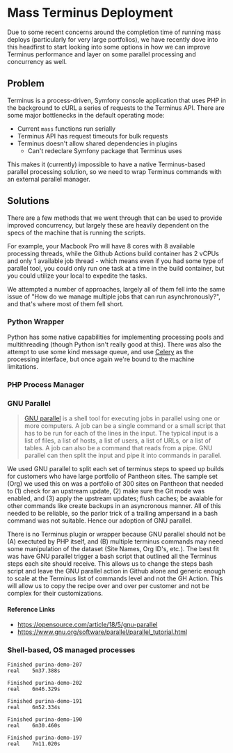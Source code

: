 # Mass Terminus Deployment

Due to some recent concerns around the completion time of running mass deploys (particularly for very large portfolios), we have recently dove into this headfirst to start looking into some options in how we can improve Terminus performance and layer on some parallel processing and concurrency as well.

## Problem
Terminus is a process-driven, Symfony console application that uses PHP in the background to cURL a series of requests to the Terminus API. There are some major bottlenecks in the default operating mode:

- Current `mass` functions run serially
- Terminus API has request timeouts for bulk requests
- Terminus doesn't allow shared dependencies in plugins
  - Can't redeclare Symfony package that Terminus uses

This makes it (currently) impossible to have a native Terminus-based parallel processing solution, so we need to wrap Terminus commands with an external parallel manager.

## Solutions

There are a few methods that we went through that can be used to provide improved concurrency, but largely these are heavily dependent on the specs of the machine that is running the scripts. 

For example, your Macbook Pro will have 8 cores with 8 available processing threads, while the Github Actions build container has 2 vCPUs and only 1 available job thread - which means even if you had some type of parallel tool, you could only run one task at a time in the build container, but you could utilize your local to expedite the tasks.

We attempted a number of approaches, largely all of them fell into the same issue of "How do we manage multiple jobs that can run asynchronously?", and that's where most of them fell short.


### Python Wrapper
Python has some native capabilities for implementing processing pools and multithreading (though Python isn't really good at this). There was also the attempt to use some kind message queue, and use [Celery](https://github.com/celery/celery) as the processing interface, but once again we're bound to the machine limitations.

### PHP Process Manager
<insert>

### GNU Parallel
> [GNU parallel](https://www.gnu.org/software/parallel/) is a shell tool for executing jobs in parallel using one or more computers. A job can be a single command or a small script that has to be run for each of the lines in the input. The typical input is a list of files, a list of hosts, a list of users, a list of URLs, or a list of tables. A job can also be a command that reads from a pipe. GNU parallel can then split the input and pipe it into commands in parallel.

We used GNU parallel to split each set of terminus steps to speed up builds for customers who have large portfolio of Pantheon sites. The sample set (Org) we used this on was a portfolio of 300 sites on Pantheon that needed to (1) check for an upstream update, (2) make sure the Git mode was enabled, and (3) apply the upstream updates; flush caches; be avaiable for other commands like create backups in an asyncronous manner. All of this needed to be reliable, so the parlor trick of a trailing ampersand in a bash command was not suitable. Hence our adoption of GNU parallel.

There is no Terminus plugin or wrapper because GNU parallel should not be (A) exectuted by PHP itself, and (B) multiple terminus commands may need some manipulation of the dataset (Site Names, Org ID's, etc.). The best fit was have GNU parallel trigger a bash script that outlined all the Terminus steps each site should receive. This allows us to change the steps bash script and leave the GNU parallel action in Github alone and generic enough to scale at the Terminus list of commands level and not the GH Action. This will allow us to copy the recipe over and over per customer and not be complex for their customizations.

#### Reference Links
 - https://opensource.com/article/18/5/gnu-parallel
 - https://www.gnu.org/software/parallel/parallel_tutorial.html


### Shell-based, OS managed processes
<insert>


```
Finished purina-demo-207
real	5m37.388s

Finished purina-demo-202
real	6m46.329s

Finished purina-demo-191
real	6m52.334s

Finished purina-demo-190
real	6m30.460s

Finished purina-demo-197
real	7m11.020s
```
